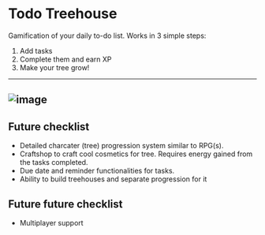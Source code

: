 # Todo Treehouse
Gamification of your daily to-do list. Works in 3 simple steps:

1. Add tasks
2. Complete them and earn XP
3. Make your tree grow!

---
![image](https://i.imgur.com/zIFWlZd.png)
---

## Future checklist

- Detailed charcater (tree) progression system similar to RPG(s).
- Craftshop to craft cool cosmetics for tree. Requires energy gained from the tasks completed.
- Due date and reminder functionalities for tasks.
- Ability to build treehouses and separate progression for it

## Future future checklist

- Multiplayer support
